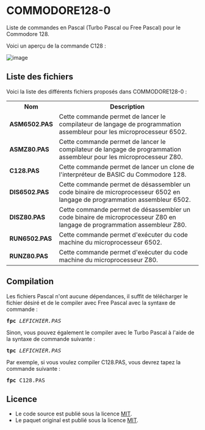 # COMMODORE128-0
Liste de commandes en Pascal (Turbo Pascal ou Free Pascal) pour le Commodore 128.

Voici un aperçu de la commande C128 :

![image](https://user-images.githubusercontent.com/11842176/178394765-0ade73fe-920e-4e0e-85dd-cd4bdd3a6ae1.png)

<h2>Liste des fichiers</h2>

Voici la liste des différents fichiers proposés dans COMMODORE128-0 :

<table>
	<tr>
		<th>Nom</th>
		<th>Description</th>	
	</tr>
	<tr>
		<td><b>ASM6502.PAS</b></td>
		<td>Cette commande permet de lancer le compilateur de langage de programmation assembleur pour les microprocesseur 6502.</td>
	</tr>
	<tr>
		<td><b>ASMZ80.PAS</b></td>
		<td>Cette commande permet de lancer le compilateur de langage de programmation assembleur pour les microprocesseur Z80.</td>
	</tr>	
	<tr>
		<td><b>C128.PAS</b></td>
		<td>Cette commande permet de lancer un clone de l'interpréteur de BASIC du Commodore 128.</td>
	</tr>  
	<tr>
		<td><b>DIS6502.PAS</b></td>
		<td>Cette commande permet de désassembler un code binaire de microprocesseur 6502 en langage de programmation assembleur 6502.</td>
	</tr>
	<tr>
		<td><b>DISZ80.PAS</b></td>
		<td>Cette commande permet de désassembler un code binaire de microprocesseur Z80 en langage de programmation assembleur Z80.</td>
	</tr>
	<tr>
		<td><b>RUN6502.PAS</b></td>
		<td>Cette commande permet d'exécuter du code machine du microprocesseur 6502.</td>
	</tr>  
	<tr>
		<td><b>RUNZ80.PAS</b></td>
		<td>Cette commande permet d'exécuter du code machine du microprocesseur Z80.</td>
	</tr>  
</table>
	

<h2>Compilation</h2>
	
Les fichiers Pascal n'ont aucune dépendances, il suffit de télécharger le fichier désiré et de le compiler avec Free Pascal avec la syntaxe de commande  :

<pre><b>fpc</b> <i>LEFICHIER.PAS</i></pre>
	
Sinon, vous pouvez également le compiler avec le Turbo Pascal à l'aide de la syntaxe de commande suivante :	

<pre><b>tpc</b> <i>LEFICHIER.PAS</i></pre>
	
Par exemple, si vous voulez compiler C128.PAS, vous devrez tapez la commande suivante :

<pre><b>fpc</b> C128.PAS</pre>
	
<h2>Licence</h2>
<ul>
 <li>Le code source est publié sous la licence <a href="https://github.com/gladir/COMMODORE128-0/blob/main/LICENSE">MIT</a>.</li>
 <li>Le paquet original est publié sous la licence <a href="https://github.com/gladir/COMMODORE128-0/blob/main/LICENSE">MIT</a>.</li>
</ul>  
